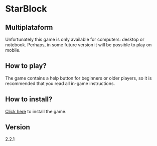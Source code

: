 # StarBlock

## Multiplataform

Unfortunately this game is only available for computers: desktop or notebook. Perhaps, in some future version it will be possible to play on mobile.

## How to play?

The game contains a help button for beginners or older players, so it is recommended that you read all in-game instructions.

## How to install?

<a href="./StarBlock.zip">Click here</a> to install the game.

## Version

2.2.1